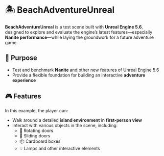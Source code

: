# 🏝️ BeachAdventureUnreal

**BeachAdventureUnreal** is a test scene built with **Unreal Engine 5.6**, designed to explore and evaluate the engine’s latest features—especially **Nanite performance**—while laying the groundwork for a future adventure game.

## 🎯 Purpose

- Test and benchmark **Nanite** and other new features of Unreal Engine 5.6  
- Provide a flexible foundation for building an interactive **adventure experience**

## 🎮 Features

In this example, the player can:

- Walk around a detailed **island environment** in **first-person view**
- Interact with various objects in the scene, including:
  - 🚪 Rotating doors  
  - 🚪 Sliding doors  
  - 📦 Cardboard boxes  
  - 💡 Lamps and other interactive elements
